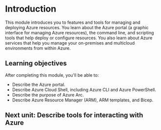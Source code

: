 # **Introduction**

This module introduces you to features and tools for managing and deploying Azure resources. You learn about the Azure portal (a graphic interface for managing Azure resources), the command line, and scripting tools that help deploy or configure resources. You also learn about Azure services that help you manage your on-premises and multicloud environments from within Azure.

## **Learning objectives**

After completing this module, you'll be able to:

- Describe the Azure portal.
- Describe Azure Cloud Shell, including Azure CLI and Azure PowerShell.
- Describe the purpose of Azure Arc.
- Describe Azure Resource Manager (ARM), ARM templates, and Bicep.

## **Next unit: Describe tools for interacting with Azure**
